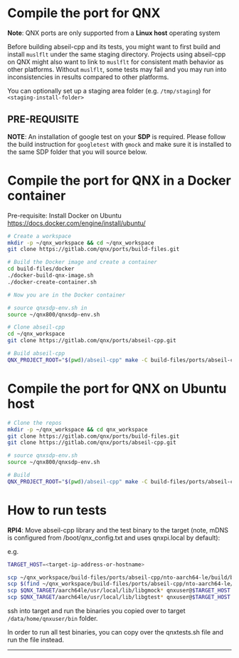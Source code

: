 # Compile the port for QNX

**Note**: QNX ports are only supported from a **Linux host** operating system

Before building abseil-cpp and its tests, you might want to first build and install `muslflt`
under the same staging directory. Projects using abseil-cpp on QNX might also want to link to
`muslflt` for consistent math behavior as other platforms. Without `muslflt`, some tests
may fail and you may run into inconsistencies in results compared to other platforms.

You can optionally set up a staging area folder (e.g. `/tmp/staging`) for `<staging-install-folder>`

## PRE-REQUISITE
**NOTE**: An installation of google test on your **SDP** is required. Please follow the build instruction for `googletest` with `gmock` and make sure it is installed to the same SDP folder that you will source below.

# Compile the port for QNX in a Docker container

Pre-requisite: Install Docker on Ubuntu https://docs.docker.com/engine/install/ubuntu/
```bash
# Create a workspace
mkdir -p ~/qnx_workspace && cd ~/qnx_workspace
git clone https://gitlab.com/qnx/ports/build-files.git

# Build the Docker image and create a container
cd build-files/docker
./docker-build-qnx-image.sh
./docker-create-container.sh

# Now you are in the Docker container

# source qnxsdp-env.sh in
source ~/qnx800/qnxsdp-env.sh

# Clone abseil-cpp
cd ~/qnx_workspace
git clone https://gitlab.com/qnx/ports/abseil-cpp.git

# Build abseil-cpp
QNX_PROJECT_ROOT="$(pwd)/abseil-cpp" make -C build-files/ports/abseil-cpp INSTALL_ROOT_nto=<staging-install-folder> USE_INSTALL_ROOT=true JLEVEL=$(nproc) install
```

# Compile the port for QNX on Ubuntu host
```bash
# Clone the repos
mkdir -p ~/qnx_workspace && cd qnx_workspace
git clone https://gitlab.com/qnx/ports/build-files.git
git clone https://gitlab.com/qnx/ports/abseil-cpp.git

# source qnxsdp-env.sh
source ~/qnx800/qnxsdp-env.sh

# Build
QNX_PROJECT_ROOT="$(pwd)/abseil-cpp" make -C build-files/ports/abseil-cpp INSTALL_ROOT_nto=<staging-install-folder> USE_INSTALL_ROOT=true JLEVEL=$(nproc) install
```

# How to run tests

**RPI4**: Move abseil-cpp library and the test binary to the target (note, mDNS
is configured from /boot/qnx_config.txt and uses qnxpi.local by default):

e.g.
```bash
TARGET_HOST=<target-ip-address-or-hostname>

scp ~/qnx_workspace/build-files/ports/abseil-cpp/nto-aarch64-le/build/bin/* qnxuser@$TARGET_HOST:/data/home/qnxuser/bin
scp $(find ~/qnx_workspace/build-files/ports/abseil-cpp/nto-aarch64-le/build/ -name "libabsl*") qnxuser@$TARGET_HOST:/data/home/qnxuser/lib
scp $QNX_TARGET/aarch64le/usr/local/lib/libgmock* qnxuser@$TARGET_HOST:/data/home/qnxuser/lib
scp $QNX_TARGET/aarch64le/usr/local/lib/libgtest* qnxuser@$TARGET_HOST:/data/home/qnxuser/lib
```

ssh into target and run the binaries you copied over to target `/data/home/qnxuser/bin` folder. 

In order to run all test binaries, you can copy over the qnxtests.sh file and run the file instead.

---
